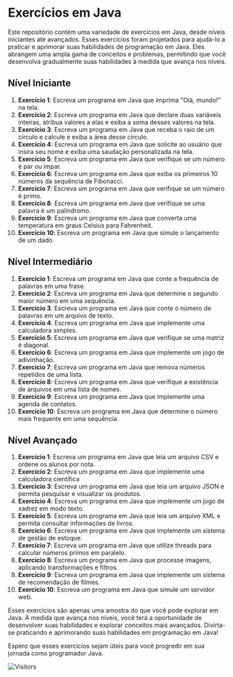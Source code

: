 # Exercícios em Java

Este repositório contém uma variedade de exercícios em Java, desde níveis iniciantes até avançados. Esses exercícios foram projetados para ajudá-lo a praticar e aprimorar suas habilidades de programação em Java. Eles abrangem uma ampla gama de conceitos e problemas, permitindo que você desenvolva gradualmente suas habilidades à medida que avança nos níveis.

## Nível Iniciante

1. **Exercício 1**: Escreva um programa em Java que imprima "Olá, mundo!" na tela.
2. **Exercício 2**: Escreva um programa em Java que declare duas variáveis inteiras, atribua valores a elas e exiba a soma desses valores na tela.
3. **Exercício 3**: Escreva um programa em Java que receba o raio de um círculo e calcule e exiba a área desse círculo.
4. **Exercício 4**: Escreva um programa em Java que solicite ao usuário que insira seu nome e exiba uma saudação personalizada na tela.
5. **Exercício 5**: Escreva um programa em Java que verifique se um número é par ou ímpar.
6. **Exercício 6**: Escreva um programa em Java que exiba os primeiros 10 números da sequência de Fibonacci.
7. **Exercício 7**: Escreva um programa em Java que verifique se um número é primo.
8. **Exercício 8**: Escreva um programa em Java que verifique se uma palavra é um palíndromo.
9. **Exercício 9**: Escreva um programa em Java que converta uma temperatura em graus Celsius para Fahrenheit.
10. **Exercício 10**: Escreva um programa em Java que simule o lançamento de um dado.

## Nível Intermediário

1. **Exercício 1**: Escreva um programa em Java que conte a frequência de palavras em uma frase.
2. **Exercício 2**: Escreva um programa em Java que determine o segundo maior número em uma sequência.
3. **Exercício 3**: Escreva um programa em Java que conte o número de palavras em um arquivo de texto.
4. **Exercício 4**: Escreva um programa em Java que implemente uma calculadora simples.
5. **Exercício 5**: Escreva um programa em Java que verifique se uma matriz é diagonal.
6. **Exercício 6**: Escreva um programa em Java que implemente um jogo de adivinhação.
7. **Exercício 7**: Escreva um programa em Java que remova números repetidos de uma lista.
8. **Exercício 8**: Escreva um programa em Java que verifique a existência de arquivos em uma lista de nomes.
9. **Exercício 9**: Escreva um programa em Java que implemente uma agenda de contatos.
10. **Exercício 10**: Escreva um programa em Java que determine o número mais frequente em uma sequência.

## Nível Avançado

1. **Exercício 1**: Escreva um programa em Java que leia um arquivo CSV e ordene os alunos por nota.
2. **Exercício 2**: Escreva um programa em Java que implemente uma calculadora científica
3. **Exercício 3**: Escreva um programa em Java que leia um arquivo JSON e permita pesquisar e visualizar os produtos.
4. **Exercício 4**: Escreva um programa em Java que implemente um jogo de xadrez em modo texto.
5. **Exercício 5**: Escreva um programa em Java que leia um arquivo XML e permita consultar informações de livros.
6. **Exercício 6**: Escreva um programa em Java que implemente um sistema de gestão de estoque.
7. **Exercício 7**: Escreva um programa em Java que utilize threads para calcular números primos em paralelo.
8. **Exercício 8**: Escreva um programa em Java que processe imagens, aplicando transformações e filtros.
9. **Exercício 9**: Escreva um programa em Java que implemente um sistema de recomendação de filmes.
10. **Exercício 10**: Escreva um programa em Java que simule um servidor web.

Esses exercícios são apenas uma amostra do que você pode explorar em Java. À medida que avança nos níveis, você terá a oportunidade de desenvolver suas habilidades e explorar conceitos mais avançados. Divirta-se praticando e aprimorando suas habilidades em programação em Java!

Espero que esses exercícios sejam úteis para você progredir em sua jornada como programador Java. 


![Visitors](https://api.visitorbadge.io/api/visitors?path=https%3A%2F%2Fgithub.com%2Fpblda13%2FExercicios_Java&label=VISITORS&labelColor=%23f47373&countColor=%23d9e3f0)


